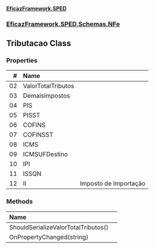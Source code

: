 #### [EficazFramework.SPED](EficazFrameworkSPED.md 'EficazFramework SPED')
### [EficazFramework.SPED.Schemas.NFe](EficazFramework.SPED.Schemas.NFe.md 'EficazFramework.SPED.Schemas.NFe')

## Tributacao Class
### Properties

| # | Name | |
| ---: | :--- | :--- |
| 02 | ValorTotalTributos |  |
| 03 | DemaisImpostos |  |
| 04 | PIS |  |
| 05 | PISST |  |
| 06 | COFINS |  |
| 07 | COFINSST |  |
| 08 | ICMS |  |
| 09 | ICMSUFDestino |  |
| 10 | IPI |  |
| 11 | ISSQN |  |
| 12 | II | Imposto de Importação |
### Methods

| Name | |
| :--- | :--- |
| ShouldSerializeValorTotalTributos() |  |
| OnPropertyChanged(string) |  |
